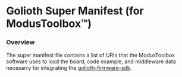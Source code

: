# Golioth Super Manifest (for ModusToolbox:tm:)

### Overview

The super manifest file contains a list of URIs that the ModusToolbox software uses to load the board, code example, and middleware data necesarry for
integrating the [golioth-firmware-sdk](https://github.com/golioth/golioth-firmware-sdk).
